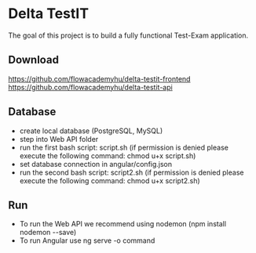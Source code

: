 # Delta TestIT

The goal of this project is to build a fully functional Test-Exam application.

## Download

https://github.com/flowacademyhu/delta-testit-frontend
https://github.com/flowacademyhu/delta-testit-api

## Database
- create local database (PostgreSQL, MySQL)
- step into Web API folder
- run the first bash script:
	script.sh (if permission is denied please execute the following command: chmod u+x script.sh)
- set database connection in angular/config.json
- run the second bash script:
	script2.sh (if permission is denied please execute the following command: chmod u+x script2.sh)

## Run
- To run the Web API we recommend using nodemon (npm install nodemon --save)
- To run Angular use ng serve -o command
